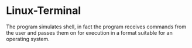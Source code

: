 # Linux-Terminal
The program simulates shell, in fact the program receives commands from the user and passes them on for execution in a format suitable for an operating system. 
